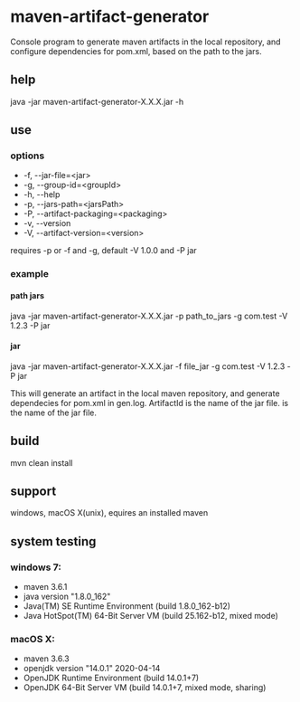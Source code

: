 # maven-artifact-generator
 Console program to generate maven artifacts in the local repository, and configure dependencies for pom.xml, based on the path to the jars.
 
## help
java -jar maven-artifact-generator-X.X.X.jar -h

## use
### options
  - -f, --jar-file=\<jar>
  - -g, --group-id=\<groupId>
  - -h, --help
  - -p, --jars-path=\<jarsPath>
  - -P, --artifact-packaging=\<packaging>
  - -v, --version
  - -V, --artifact-version=\<version>
  
requires -p or -f and -g, default -V 1.0.0 and -P jar

### example
#### path jars
java -jar maven-artifact-generator-X.X.X.jar -p path_to_jars -g com.test -V 1.2.3 -P jar
#### jar
java -jar maven-artifact-generator-X.X.X.jar -f file_jar -g com.test -V 1.2.3 -P jar

This will generate an artifact in the local maven repository, and generate dependecies for pom.xml in gen.log.
ArtifactId is the name of the jar file. is the name of the jar file.

## build
mvn clean install

## support
windows, macOS X(unix), equires an installed maven

## system testing

### windows 7:
- maven 3.6.1
- java version "1.8.0_162"
- Java(TM) SE Runtime Environment (build 1.8.0_162-b12)
- Java HotSpot(TM) 64-Bit Server VM (build 25.162-b12, mixed mode)

### macOS X:
- maven 3.6.3
- openjdk version "14.0.1" 2020-04-14
- OpenJDK Runtime Environment (build 14.0.1+7)
- OpenJDK 64-Bit Server VM (build 14.0.1+7, mixed mode, sharing)


